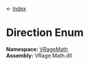 ← [Index](Api-Index)

# Direction Enum

**Namespace:** [VRageMath](VRageMath)  
**Assembly:** VRage.Math.dll

